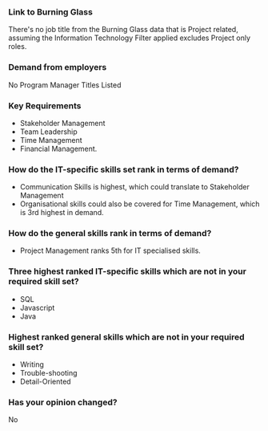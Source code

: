 ### Link to Burning Glass
There's no job title from the Burning Glass data that is Project related, assuming the Information Technology Filter applied excludes Project only roles.

### Demand from employers
No Program Manager Titles Listed

### Key Requirements
* Stakeholder Management
* Team Leadership
* Time Management
* Financial Management.

### How do the IT-specific skills set rank in terms of demand?
* Communication Skills is highest, which could translate to Stakeholder Management 
* Organisational skills could also be covered for Time Management, which is 3rd highest in demand.

### How do the general skills rank in terms of demand?
* Project Management ranks 5th for IT specialised skills.

### Three highest ranked IT-specific skills which are not in your required skill set?
* SQL 
* Javascript
* Java

### Highest ranked general skills which are not in your required skill set?
* Writing 
* Trouble-shooting 
* Detail-Oriented

### Has your opinion changed?
No
